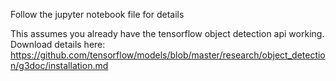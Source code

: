 Follow the jupyter notebook file for details

This  assumes you already have the  tensorflow object detection api working.  Download details here: https://github.com/tensorflow/models/blob/master/research/object_detection/g3doc/installation.md
